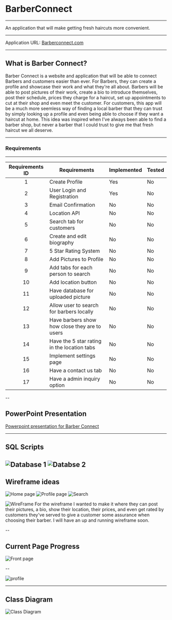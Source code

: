 # BarberConnect
---

An application that will make getting fresh haircuts more convenient.

---

Application URL: [Barberconnect.com](https://barberconnectapp2.azurewebsites.net)

---

What is Barber Connect?
---

Barber Connect is a website and application that will be able to connect Barbers and customers easier than ever.
For Barbers, they can create a profile and showcase their work and what they're all about. Barbers will be able to post pictures 
of their work, create a bio to introduce themselves, post their schedule, prices they charge for a haircut, set up appointments to cut at their shop and even meet the customer. For customers, this app will be a much more seemless way of finding a local barber that they can trust by simply looking up a profile and even being able to choose if they want a haircut at home. This idea was inspired when I've always been able to find a barber shop, but never a barber that I could trust to give me that fresh haircut we all deserve.

---

### Requirements
---

| Requirements ID | Requirements | Implemented | Tested |
| :---: | --- | --- | --- |
| 1 | Create Profile | Yes | No |
| 2 | User Login and Registration | Yes | No |
| 3 | Email Confirmation | No | No |
| 4 | Location API | No | No |
| 5 | Search tab for customers | No | No |
| 6 | Create and edit biography | No | No |
| 7 | 5 Star Rating System | No | No |
| 8 | Add Pictures to Profile | No | No |
| 9 | Add tabs for each person to search | No | No |
| 10 | Add location button | No | No |
| 11 | Have database for uploaded picture | No | No |
| 12 | Allow user to search for barbers locally | No | No |
| 13 | Have barbers show how close they are to users | No | No |
| 14 | Have the 5 star rating in the location tabs | No | No |
| 15 | Implement settings page | No | No |
| 16 | Have a contact us tab | No | No |
| 17 | Have a admin inquiry option | No | No |


--

PowerPoint Presentation
--
[Powerpoint presentation for Barber Connect](https://onedrive.live.com/edit.aspx?cid=feda7124124f82b7&page=view&resid=FEDA7124124F82B7!711&parId=FEDA7124124F82B7!691&app=PowerPoint)

---

SQL Scripts
---
![Database 1](https://user-images.githubusercontent.com/46760301/56192559-824fe600-5fe3-11e9-9cd3-0ef8b87a3696.GIF)
![Databse 2](https://user-images.githubusercontent.com/46760301/56192560-82e87c80-5fe3-11e9-83e5-4e859b7e40c7.GIF)
---

Wireframe ideas 
---
![Home page](https://user-images.githubusercontent.com/46760301/57788463-003f0400-76ec-11e9-9ba5-c788640878d7.JPG)
![Profile page](https://user-images.githubusercontent.com/46760301/57788469-0208c780-76ec-11e9-96cd-c0edd260c730.JPG)
![Search](https://user-images.githubusercontent.com/46760301/57788471-03d28b00-76ec-11e9-9ce4-1c45f8383dce.JPG)

![WireFrame](https://user-images.githubusercontent.com/46760301/56192587-91369880-5fe3-11e9-97a3-bd0050db43e9.GIF)
For the wireframe I wanted to make it where they can post their pictures, a bio, show their location, their prices, and even get rated by customers they've served to give a customer some assurance when choosing their barber. I will have an up and running wireframe soon.  
 
--

Current Page Progress
--

![Front page](https://user-images.githubusercontent.com/46760301/56352511-3ee0ad80-6184-11e9-96fa-e4f8b8d95c05.JPG)

--

![profile](https://user-images.githubusercontent.com/46760301/56352661-88c99380-6184-11e9-96c9-bf7f5f0d3ee6.JPG)

---
Class Diagram
---
![Class Diagram](https://user-images.githubusercontent.com/46760301/56192579-8c71e480-5fe3-11e9-8cbe-9137b958d278.GIF)
